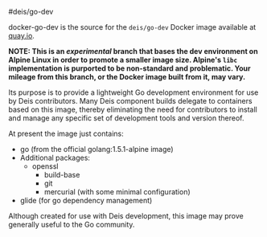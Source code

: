 #deis/go-dev

docker-go-dev is the source for the `deis/go-dev` Docker image available at [quay.io](https://quay.io).

__NOTE: This is an _experimental_ branch that bases the dev environment on Alpine Linux in order to promote a smaller image size.  Alpine's `libc` implementation is purported to be non-standard and problematic.  Your mileage from this branch, or the Docker image built from it, may vary.__

Its purpose is to provide a lightweight Go development environment for use by Deis contributors.  Many Deis component builds delegate to containers based on this image, thereby eliminating the need for contributors to install and manage any specific set of development tools and version thereof.

At present the image just contains:

* go (from the official golang:1.5.1-alpine image)
* Additional packages:
  * openssl
	* build-base
	* git
	* mercurial (with some minimal configuration)
* glide (for go dependency management)

Although created for use with Deis development, this image may prove generally useful to the Go community.
